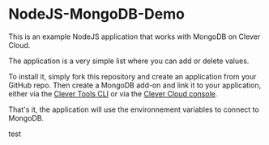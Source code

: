 # NodeJS-MongoDB-Demo

This is an example NodeJS application that works with MongoDB on Clever Cloud.

The application is a very simple list where you can add or delete values.

To install it, simply fork this repository and create an application from your GitHub repo.
Then create a MongoDB add-on and link it to your application, either via the <a href="https://www.clever-cloud.com/doc/clever-tools/getting_started/" target="_blank">Clever Tools CLI</a> or via the <a href="https://console.clever-cloud.com/" target="_blank">Clever Cloud console</a>.

That's it, the application will use the environnement variables to connect to MongoDB.

test
